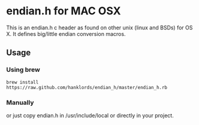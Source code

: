 endian.h for MAC OSX
====================

This is an endian.h c header as found on other unix (linux and BSDs) for OS X.
It defines big/little endian conversion macros.

Usage
-----

### Using brew

    brew install https://raw.github.com/hanklords/endian_h/master/endian_h.rb

### Manually

or just copy endian.h in /usr/include/local or directly in your project.
